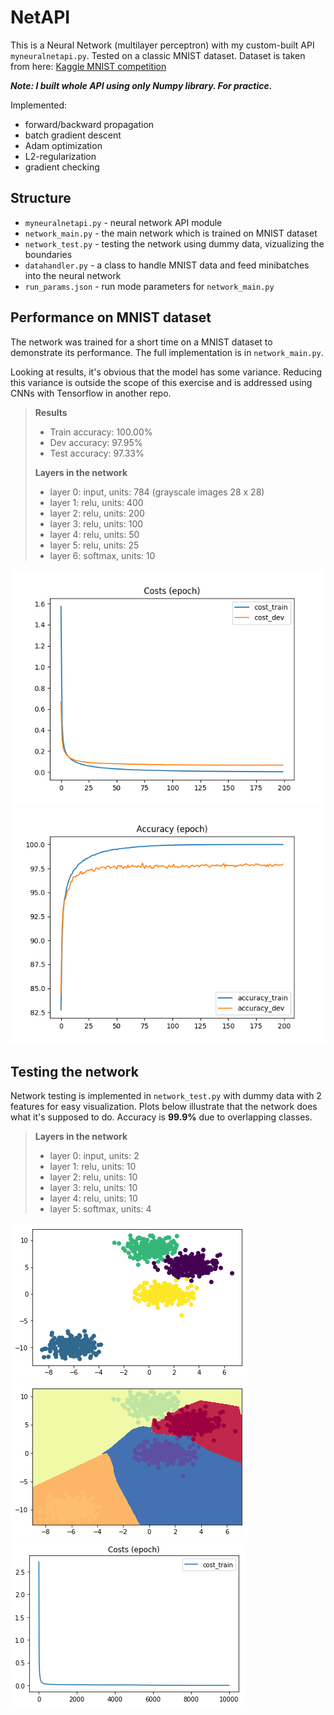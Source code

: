 # NetAPI

This is a Neural Network (multilayer perceptron) with my custom-built API ``myneuralnetapi.py``. Tested on a classic MNIST dataset. Dataset is taken from here: [Kaggle MNIST competition](https://www.kaggle.com/c/digit-recognizer/data)

***Note: I built whole API using only Numpy library. For practice.***

Implemented:

* forward/backward propagation
* batch gradient descent
* Adam optimization
* L2-regularization
* gradient checking

## Structure

* ``myneuralnetapi.py`` - neural network API module
* ``network_main.py``   - the main network which is trained on MNIST dataset
* ``network_test.py``   - testing the network using dummy data, vizualizing the boundaries
* ``datahandler.py``    - a class to handle MNIST data and feed minibatches into the neural network
* ``run_params.json``   - run mode parameters for ``network_main.py``

## Performance on MNIST dataset

The network was trained for a short time on a MNIST dataset to demonstrate its performance. The full implementation is in ```network_main.py```.

Looking at results, it's obvious that the model has some variance. Reducing this variance is outside the scope of this exercise and is addressed using CNNs with Tensorflow in another repo. 

> **Results**
> - Train accuracy: 100.00%
> - Dev accuracy:    97.95%
> - Test accuracy:   97.33%
>
> **Layers in the network**
> - layer 0: input, units: 784 (grayscale images 28 x 28)
> - layer 1: relu, units: 400
> - layer 2: relu, units: 200
> - layer 3: relu, units: 100
> - layer 4: relu, units: 50
> - layer 5: relu, units: 25
> - layer 6: softmax, units: 10

![cost per iteration](results/costs_epoch.png)
![accuracy per iteration](results/accuracy_epoch.png)

## Testing the network

Network testing is implemented in ```network_test.py``` with dummy data with 2 features for easy visualization. Plots below illustrate that the network does what it's supposed to do. Accuracy is **99.9%** due to overlapping classes.

> **Layers in the network**
> - layer 0: input, units: 2
> - layer 1: relu, units: 10
> - layer 2: relu, units: 10
> - layer 3: relu, units: 10
> - layer 4: relu, units: 10
> - layer 5: softmax, units: 4

![blobs](test_results/data.png)
![learned boundaries](test_results/boundaries.png)
![cost per iteration](test_results/cost.png)
